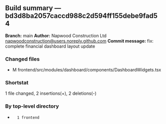 ## Build summary — bd3d8ba2057caccd988c2d594ff155debe9fad54

**Branch:** main **Author:** Napwood Construction Ltd <napwoodconstruction@users.noreply.github.com>
**Commit message:** fix: complete financial dashboard layout update

### Changed files

- M frontend/src/modules/dashboard/components/DashboardWidgets.tsx

### Shortstat

1 file changed, 2 insertions(+), 2 deletions(-)

### By top-level directory

-       1 frontend

